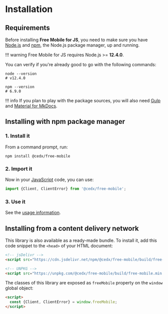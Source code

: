 # Installation

## Requirements
Before installing **Free Mobile for JS**, you need to make sure you have [Node.js](https://nodejs.org) and [npm](https://www.npmjs.com), the Node.js package manager, up and running.

!!! warning
    Free Mobile for JS requires Node.js >= **12.4.0**.

You can verify if you're already good to go with the following commands:

```shell
node --version
# v12.4.0

npm --version
# 6.9.0
```

!!! info
    If you plan to play with the package sources, you will also need
    [Gulp](https://gulpjs.com) and [Material for MkDocs](https://squidfunk.github.io/mkdocs-material).

## Installing with npm package manager

### 1. Install it
From a command prompt, run:

```shell
npm install @cedx/free-mobile
```

### 2. Import it
Now in your [JavaScript](https://developer.mozilla.org/en-US/docs/Web/JavaScript) code, you can use:

```js
import {Client, ClientError} from '@cedx/free-mobile';
```

### 3. Use it
See the [usage information](usage.md).

## Installing from a content delivery network
This library is also available as a ready-made bundle.
To install it, add this code snippet to the `<head>` of your HTML document:

```html
<!-- jsDelivr -->
<script src="https://cdn.jsdelivr.net/npm/@cedx/free-mobile/build/free-mobile.min.js"></script>

<!-- UNPKG -->
<script src="https://unpkg.com/@cedx/free-mobile/build/free-mobile.min.js"></script>
```

The classes of this library are exposed as `freeMobile` property on the `window` global object:

```html
<script>
  const {Client, ClientError} = window.freeMobile;
</script>
```
